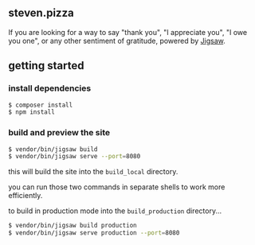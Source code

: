 ## steven.pizza

If you are looking for a way to say "thank you", "I appreciate you", "I owe you one", or any other sentiment of gratitude, powered by [Jigsaw](https://jigsaw.tighten.com/docs/installation/).

## getting started

### install dependencies

```bash
$ composer install
$ npm install
```

### build and preview the site

```bash
$ vendor/bin/jigsaw build
$ vendor/bin/jigsaw serve --port=8080
```

this will build the site into the `build_local` directory.

you can run those two commands in separate shells to work more efficiently.

to build in production mode into the `build_production` directory...

```bash
$ vendor/bin/jigsaw build production
$ vendor/bin/jigsaw serve production --port=8080
```
